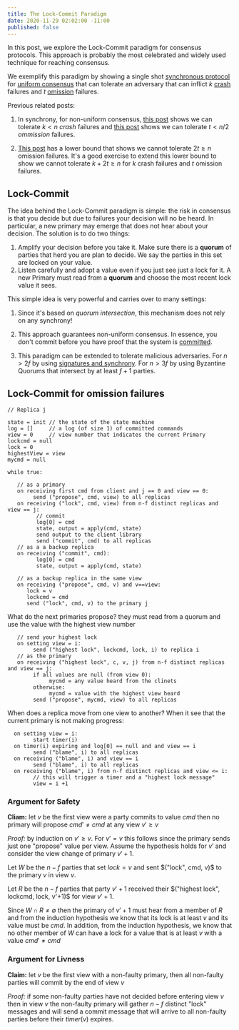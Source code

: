 ```yaml
---
title: The Lock-Commit Paradigm
date: 2020-11-29 02:02:00 -11:00
published: false
---
```


In this post, we explore the Lock-Commit paradigm for consensus protocols. This approach is probably the most celebrated and widely used technique for reaching consensus.

We exemplify this paradigm by showing a single shot [synchronous protocol](https://decentralizedthoughts.github.io/2019-06-01-2019-5-31-models/) for [uniform consensus](https://decentralizedthoughts.github.io/2019-06-27-defining-consensus/) that can tolerate an adversary that can inflict $k$ [crash](https://decentralizedthoughts.github.io/2019-06-07-modeling-the-adversary/) failures and $t$ [omission](https://decentralizedthoughts.github.io/2020-09-13-synchronous-consensus-omission-faults/) failures.

Previous related posts:
1. In synchrony, for non-uniform consensus,  [this post](https://decentralizedthoughts.github.io/2019-11-01-primary-backup/) shows we can tolerate $k<n$ *crash* failures and [this post](https://decentralizedthoughts.github.io/2020-09-13-synchronous-consensus-omission-faults/) shows we can tolerate $t<n/2$ *ommission* failures.

2. [This post](https://decentralizedthoughts.github.io/2019-11-02-primary-backup-for-2-servers-and-omission-failures-is-impossible/) has a lower bound that shows we cannot tolerate $2t\geq n$ omission failures. It's a good exercise to extend this lower bound to show we cannot tolerate $k+2t \geq n$ for $k$ crash failures and $t$ omission failures.

## Lock-Commit
The idea behind the Lock-Commit paradigm is simple: the risk in consensus is that you decide but due to failures your decision will no be heard. In particular, a new primary may emerge that does not hear about your decision. The solution is to do two things:

1. Amplify your decision before you take it. Make sure there is a **quorum** of parties that herd you are plan to decide. We say the parties in this set are locked on your value.
2. Listen carefully and adopt a value even if you just see just a lock for it. A new Primary must read from a **quorum** and choose the most recent lock value it sees.

This simple idea is very powerful and carries over to many settings:
1. Since it's based on *quorum intersection*, this mechanism does not rely on any synchrony!

2. This approach guarantees non-uniform consensus. In essence, you don't commit before you have proof that the system is [committed](https://decentralizedthoughts.github.io/2019-12-15-consensus-model-for-FLP/).

3. This paradigm can be extended to tolerate malicious adversaries. For $n>2f$ by using [signatures and synchrony](https://decentralizedthoughts.github.io/2019-11-10-authenticated-synchronous-bft/). For $n>3f$ by using Byzantine Quorums that intersect by at least $f+1$ parties.


## Lock-Commit for omission failures

    // Replica j

    state = init // the state of the state machine
    log = []     // a log (of size 1) of committed commands
    view = 0     // view number that indicates the current Primary
    lockcmd = null
    lock = 0
    highestView = view
    mycmd = null

    while true:

       // as a primary
       on receiving first cmd from client and j == 0 and view == 0:
            send ("propose", cmd, view) to all replicas
       on receiving ("lock", cmd, view) from n-f distinct replicas and view == j:
             // commit
             log[0] = cmd
             state, output = apply(cmd, state)
             send output to the client library
             send ("commit", cmd) to all replicas
       // as a a backup replica
       on receiving ("commit", cmd):
             log[0] = cmd
             state, output = apply(cmd, state)

       // as a backup replica in the same view
       on receiving ("propose", cmd, v) and v==view:
          lock = v
          lockcmd = cmd
          send ("lock", cmd, v) to the primary j

What do the next primaries propose? they must read from a quorum and use the value with the highest view number


       // send your highest lock
       on setting view = i:
            send ("highest lock", lockcmd, lock, i) to replica i
       // as the primary
       on receiving ("highest lock", c, v, j) from n-f distinct replicas and view == j:
            if all values are null (from view 0):
                 mycmd = any value heard from the clinets
            otherwise:
                 mycmd = value with the highest view heard
            send ("propose", mycmd, view) to all replicas

When does a replica move from one view to another? When it see that the current primary is not making progress:

      on setting view = i:
            start timer(i)
      on timer(i) expiring and log[0] == null and and view == i
            send ("blame", i) to all replicas
      on receiving ("blame", i) and view == i
            send ("blame", i) to all replicas
      on receiving ("blame", i) from n-f distinct replicas and view <= i:
            // this will trigger a timer and a "highest lock message"
            view = i +1
         


### Argument for Safety
**Cliam:** let $v$ be the first view were a party commits to value $cmd$ then no primary will propose $cmd' \neq cmd$ at any view $v'\geq v$

            
*Proof:* by induction on $v' \geq v$. For $v'=v$ this follows since the primary sends just one "propose" value per view. Assume the hypothesis holds for $v'$ and consider the view change of primary $v'+1$.

Let $W$ be the $n-f$ parties that set $lock = v$ and sent $("lock", cmd, v)$ to the primary $v$ in view $v$.

Let $R$ be the $n-f$ parties that party $v'+1$ received their $("highest lock", lockcmd, lock, v'+1)$ for view $v'+1$.

Since $W \cap R \neq \emptyset$ then the primary of $v'+1$ must hear from a member of $R$ and from the induction hypothesis we know that its lock is at least $v$ and its value must be $cmd$. In addition, from the induction hypothesis, we know that no other member of $W$ can have a lock for a value that is at least $v$ with a value $cmd' \neq cmd$

### Argument for Livness
**Claim:** let $v$ be the first view with a non-faulty primary, then all non-faulty parties will commit by the end of view $v$

*Proof:* if some non-faulty parties have not decided before entering view $v$ then in view $v$ the non-faulty primary will gather $n-f$ distinct "lock" messages and will send a commit message that will arrive to all non-faulty parties before their $timer(v)$ expires.

